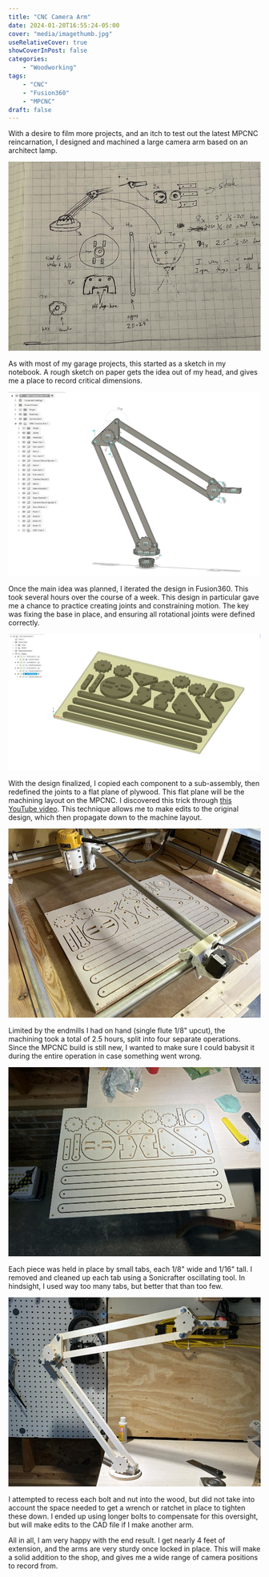 ```yaml
---
title: "CNC Camera Arm"
date: 2024-01-20T16:55:24-05:00
cover: "media/imagethumb.jpg"
useRelativeCover: true
showCoverInPost: false
categories:
    - "Woodworking"
tags:
    - "CNC"
    - "Fusion360"
    - "MPCNC"
draft: false
---
```


With a desire to film more projects, and an itch to test out the latest MPCNC reincarnation, I designed and machined a large camera arm based on an architect lamp.
<!--more-->

![notebook](media/image01.jpg)

As with most of my garage projects, this started as a sketch in my notebook. A rough sketch on paper gets the idea out of my head, and gives me a place to record critical dimensions. 

![image05](media/image05.png)

Once the main idea was planned, I iterated the design in Fusion360. This took several hours over the course of a week. This design in particular gave me a chance to practice creating joints and constraining motion. The key was fixing the base in place, and ensuring all rotational joints were defined correctly.

![image04](media/image04.png)

With the design finalized, I copied each component to a sub-assembly, then redefined the joints to a flat plane of plywood. This flat plane will be the machining layout on the MPCNC. I discovered this trick through [this YouTube video](https://www.youtube.com/watch?v=jcZzs4l9QmU). This technique allows me to make edits to the original design, which then propagate down to the machine layout.

![image01](media/image01.jpeg)

Limited by the endmills I had on hand (single flute 1/8" upcut), the machining took a total of 2.5 hours, split into four separate operations. Since the MPCNC build is still new, I wanted to make sure I could babysit it during the entire operation in case something went wrong.

![image02](media/image02.jpeg)

Each piece was held in place by small tabs, each 1/8" wide and 1/16" tall. I removed and cleaned up each tab using a Sonicrafter oscillating tool. In hindsight, I used way too many tabs, but better that than too few.

![image03](media/image03.jpeg)

I attempted to recess each bolt and nut into the wood, but did not take into account the space needed to get a wrench or ratchet in place to tighten these down. I ended up using longer bolts to compensate for this oversight, but will make edits to the CAD file if I make another arm.

All in all, I am very happy with the end result. I get nearly 4 feet of extension, and the arms are very sturdy once locked in place. This will make a solid addition to the shop, and gives me a wide range of camera positions to record from.